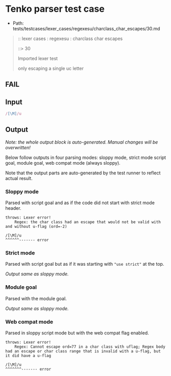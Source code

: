 # Tenko parser test case

- Path: tests/testcases/lexer_cases/regexesu/charclass_char_escapes/30.md

> :: lexer cases : regexesu : charclass char escapes
>
> ::> 30
>
> Imported lexer test
>
> only escaping a single uc letter

## FAIL

## Input

`````js
/[\M]/u
`````

## Output

_Note: the whole output block is auto-generated. Manual changes will be overwritten!_

Below follow outputs in four parsing modes: sloppy mode, strict mode script goal, module goal, web compat mode (always sloppy).

Note that the output parts are auto-generated by the test runner to reflect actual result.

### Sloppy mode

Parsed with script goal and as if the code did not start with strict mode header.

`````
throws: Lexer error!
    Regex: the char class had an escape that would not be valid with and without u-flag (ord=-2)

/[\M]/u
^^^^^^------- error
`````

### Strict mode

Parsed with script goal but as if it was starting with `"use strict"` at the top.

_Output same as sloppy mode._

### Module goal

Parsed with the module goal.

_Output same as sloppy mode._

### Web compat mode

Parsed in sloppy script mode but with the web compat flag enabled.

`````
throws: Lexer error!
    Regex: Cannot escape ord=77 in a char class with uflag; Regex body had an escape or char class range that is invalid with a u-flag, but it did have a u-flag

/[\M]/u
^^^^^^^------- error
`````

